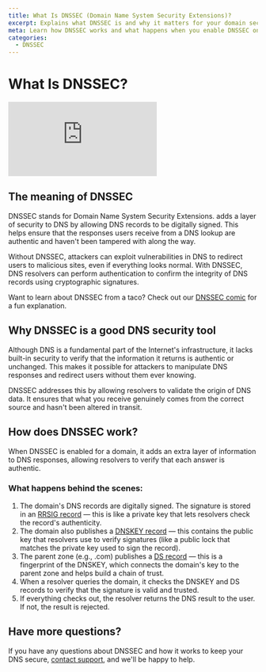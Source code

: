 ```yaml
---
title: What Is DNSSEC (Domain Name System Security Extensions)?
excerpt: Explains what DNSSEC is and why it matters for your domain security.
meta: Learn how DNSSEC works and what happens when you enable DNSSEC on your domains.
categories:
  - DNSSEC
---
```


# What Is DNSSEC?

<div class="aspect-ratio aspect-ratio--16x9 z-0 mb4">
  <iframe loading="lazy" src="https://www.youtube.com/embed/7JWpgka8zBQ" class="aspect-ratio--object" frameborder="0" allow="accelerometer; autoplay; clipboard-write; encrypted-media; gyroscope; picture-in-picture" allowfullscreen></iframe>
</div>

## The meaning of DNSSEC

DNSSEC stands for Domain Name System Security Extensions. adds a layer of security to DNS by allowing DNS records to be digitally signed. This helps ensure that the responses users receive from a DNS lookup are authentic and haven't been tampered with along the way.

Without DNSSEC, attackers can exploit vulnerabilities in DNS to redirect users to malicious sites, even if everything looks normal. With DNSSEC, DNS resolvers can perform authentication to confirm the integrity of DNS records using cryptographic signatures.

Want to learn about DNSSEC from a taco? Check out our [DNSSEC comic](https://howdnssec.works) for a fun explanation.

## Why DNSSEC is a good DNS security tool

Although DNS is a fundamental part of the Internet's infrastructure, it lacks built-in security to verify that the information it returns is authentic or unchanged. This makes it possible for attackers to manipulate DNS responses and redirect users without them ever knowing.

DNSSEC addresses this by allowing resolvers to validate the origin of DNS data. It ensures that what you receive genuinely comes from the correct source and hasn't been altered in transit.

## How does DNSSEC work?

When DNSSEC is enabled for a domain, it adds an extra layer of information to DNS responses, allowing resolvers to verify that each answer is authentic.

### What happens behind the scenes:
1. The domain's DNS records are digitally signed. The signature is stored in an [RRSIG record](/articles/understanding-rrsets-rrsigs/#what-is-an-rrsig) — this is like a private key that lets resolvers check the record's authenticity.
1. The domain also publishes a [DNSKEY record](/articles/dnskey-records-explained/) — this contains the public key that resolvers use to verify signatures (like a public lock that matches the private key used to sign the record).
1. The parent zone (e.g., .com) publishes a [DS record](/articles/what-are-ds-records/) — this is a fingerprint of the DNSKEY, which connects the domain's key to the parent zone and helps build a chain of trust.
1. When a resolver queries the domain, it checks the DNSKEY and DS records to verify that the signature is valid and trusted.
1. If everything checks out, the resolver returns the DNS result to the user. If not, the result is rejected.

## Have more questions?
If you have any questions about DNSSEC and how it works to keep your DNS secure, [contact support](https://dnsimple.com/feedback), and we'll be happy to help.
